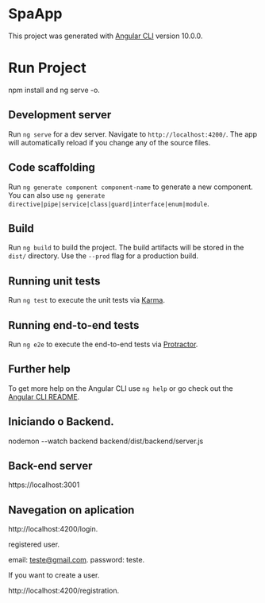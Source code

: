 # SpaApp

This project was generated with [Angular CLI](https://github.com/angular/angular-cli) version 10.0.0.

# Run Project

npm install and ng serve -o.

## Development server

Run `ng serve` for a dev server. Navigate to `http://localhost:4200/`. The app will automatically reload if you change any of the source files.

## Code scaffolding

Run `ng generate component component-name` to generate a new component. You can also use `ng generate directive|pipe|service|class|guard|interface|enum|module`.

## Build

Run `ng build` to build the project. The build artifacts will be stored in the `dist/` directory. Use the `--prod` flag for a production build.

## Running unit tests

Run `ng test` to execute the unit tests via [Karma](https://karma-runner.github.io).

## Running end-to-end tests

Run `ng e2e` to execute the end-to-end tests via [Protractor](http://www.protractortest.org/).

## Further help

To get more help on the Angular CLI use `ng help` or go check out the [Angular CLI README](https://github.com/angular/angular-cli/blob/master/README.md).

## Iniciando o Backend.

nodemon --watch backend backend/dist/backend/server.js

## Back-end server

https://localhost:3001

## Navegation on aplication

http://localhost:4200/login.

registered user.

email: teste@gmail.com.
password: teste.

If you want to create a user.

http://localhost:4200/registration.